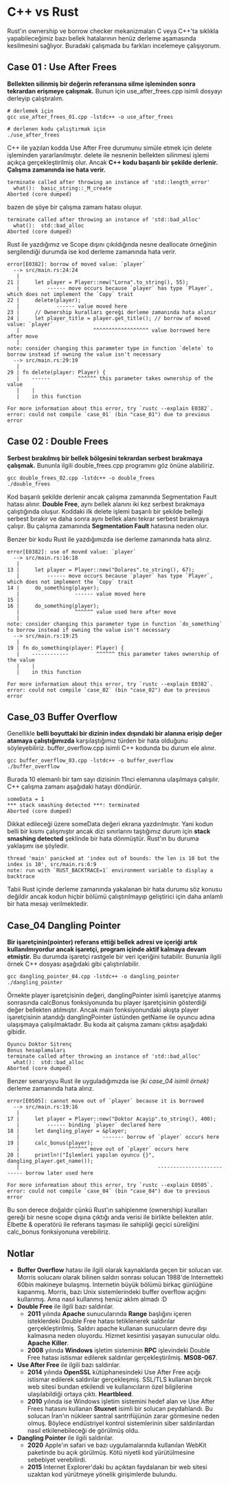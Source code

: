 # C++ vs Rust

Rust'ın ownership ve borrow checker mekanizmaları C veya C++'ta sıklıkla yapabileceğimiz bazı bellek hatalarının henüz derleme aşamasında kesilmesini sağlıyor. Buradaki çalışmada bu farkları incelemeye çalışıyorum.

## Case 01 : Use After Frees

**Bellekten silinmiş bir değerin referansına silme işleminden sonra tekrardan erişmeye çalışmak.** Bunun için use_after_frees.cpp isimli dosyayı derleyip çalıştıralım.

```shell
# derlemek için
gcc use_after_frees_01.cpp -lstdc++ -o use_after_frees

# derlenen kodu çalıştırmak için
./use_after_frees
```

C++ ile yazılan kodda Use After Free durumunu simüle etmek için delete işleminden yararlanılmıştır. delete ile nesnenin bellekten silinmesi işlemi açıkça gerçekleştirilmiş olur. Ancak **C++ kodu başarılı bir şekilde derlenir. Çalışma zamanında ise hata verir.**

```text
terminate called after throwing an instance of 'std::length_error'
  what():  basic_string::_M_create
Aborted (core dumped)
```

bazen de şöye bir çalışma zamanı hatası oluşur.

```text
terminate called after throwing an instance of 'std::bad_alloc'
  what():  std::bad_alloc
Aborted (core dumped)
```

Rust ile yazdığımız ve Scope dışını çıkıldığında nesne deallocate örneğinin sergilendiği durumda ise kod derleme zamanında hata verir.

```text
error[E0382]: borrow of moved value: `player`
  --> src/main.rs:24:24
   |
21 |     let player = Player::new("Lorna".to_string(), 55);
   |         ------ move occurs because `player` has type `Player`, which does not implement the `Copy` trait
22 |     delete(player);
   |            ------ value moved here
23 |     // Ownership kuralları gereği derleme zamanında hata alınır
24 |     let player_title = player.get_title(); // borrow of moved value: `player`
   |                        ^^^^^^^^^^^^^^^^^^ value borrowed here after move
   |
note: consider changing this parameter type in function `delete` to borrow instead if owning the value isn't necessary
  --> src/main.rs:29:19
   |
29 | fn delete(player: Player) {
   |    ------         ^^^^^^ this parameter takes ownership of the value
   |    |
   |    in this function

For more information about this error, try `rustc --explain E0382`.
error: could not compile `case_01` (bin "case_01") due to previous error
```

## Case 02 : Double Frees

**Serbest bırakılmış bir bellek bölgesini tekrardan serbest bırakmaya çalışmak.** Bununla ilgili double_frees.cpp programını göz önüne alabiliriz.

```shell
gcc double_frees_02.cpp -lstdc++ -o double_frees
./double_frees
```

Kod başarılı şekilde derlenir ancak çalışma zamanında Segmentation Fault hatası alınır. **Double Free**, aynı bellek alanını iki kez serbest bırakmaya çalıştığında oluşur. Koddaki ilk delete işlemi başarılı bir şekilde belleği serbest bırakır ve daha sonra aynı bellek alanı tekrar serbest bırakmaya çalışır. Bu çalışma zamanında **Segmentation Fault** hatasına neden olur.

Benzer bir kodu Rust ile yazdığımızda ise derleme zamanında hata alırız.

```text
error[E0382]: use of moved value: `player`
  --> src/main.rs:16:18
   |
13 |     let player = Player::new("Dolares".to_string(), 67);
   |         ------ move occurs because `player` has type `Player`, which does not implement the `Copy` trait
14 |     do_something(player);
   |                  ------ value moved here
15 |
16 |     do_something(player);
   |                  ^^^^^^ value used here after move
   |
note: consider changing this parameter type in function `do_something` to borrow instead if owning the value isn't necessary
  --> src/main.rs:19:25
   |
19 | fn do_something(player: Player) {
   |    ------------         ^^^^^^ this parameter takes ownership of the value
   |    |
   |    in this function

For more information about this error, try `rustc --explain E0382`.
error: could not compile `case_02` (bin "case_02") due to previous error
```

## Case_03 Buffer Overflow

Genellikle **belli boyuttaki bir dizinin index dışındaki bir alanına erişip değer atamaya çalıştığımızda** karşılaştığımız türden bir hata olduğunu söyleyebiliriz. buffer_overflow.cpp isimli C++ kodunda bu durum ele alınır.

```shell
gcc buffer_overflow_03.cpp -lstdc++ -o buffer_overflow
./buffer_overflow
```

Burada 10 elemanlı bir tam sayı dizisinin 11nci elemanına ulaşılmaya çalışılır. C++ çalışma zamanı aşağıdaki hatayı döndürür.

```text
someData = 1
*** stack smashing detected ***: terminated
Aborted (core dumped)
```

Dikkat edileceği üzere someData değeri ekrana yazdırılmıştır. Yani kodun belli bir kısmı çalışmıştır ancak dizi sınırlarını taştığımız durum için **stack smashing detected** şeklinde bir hata dönmüştür. Rust'ın bu duruma yaklaşımı ise şöyledir.

```text
thread 'main' panicked at 'index out of bounds: the len is 10 but the index is 10', src/main.rs:6:9
note: run with `RUST_BACKTRACE=1` environment variable to display a backtrace
```

Tabii Rust içinde derleme zamanında yakalanan bir hata durumu söz konusu değildir ancak kodun hiçbir bölümü çalıştırılmayıp geliştirici için daha anlamlı bir hata mesajı verilmektedir.

## Case_04 Dangling Pointer

**Bir işaretçinin(pointer) referans ettiği bellek adresi ve içeriği artık kullanılmıyordur ancak işaretçi, program içinde aktif kalmaya devam etmiştir.** Bu durumda işaretçi rastgele bir veri içeriğini tutabilir. Bununla ilgili örnek C++ dosyası aşağıdaki gibi çalıştırılabilir.

```shell
gcc dangling_pointer_04.cpp -lstdc++ -o dangling_pointer
./dangling_pointer
```

Örnekte player işaretçisinin değeri, danglingPointer isimli işaretçiye atanmış sonrasında calcBonus fonksiyonunda bu player işaretçisinin gösterdiği değer bellekten atılmıştır. Ancak main fonksiyonundaki akışta player işaretçisinin atandığı danglingPointer üstünden getName ile oyuncu adına ulaşışmaya çalışılmaktadır. Bu koda ait çalışma zamanı çıktısı aşağıdaki gibidir.

```text
Oyuncu Doktor Sitrenç
Bonus hesaplamaları
terminate called after throwing an instance of 'std::bad_alloc'
  what():  std::bad_alloc
Aborted (core dumped)
```

Benzer senaryoyu Rust ile uyguladığımızda ise _(ki case_04 isimli örnek)_ derleme zamanında hata alırız.

```text
error[E0505]: cannot move out of `player` because it is borrowed
  --> src/main.rs:19:16
   |
17 |     let player = Player::new("Doktor Acayip".to_string(), 400);
   |         ------ binding `player` declared here
18 |     let dangling_player = &player;
   |                           ------- borrow of `player` occurs here
19 |     calc_bonus(player);
   |                ^^^^^^ move out of `player` occurs here
20 |     println!("İşlemleri yapılan oyuncu {}", dangling_player.get_name());
   |                                             -------------------------- borrow later used here

For more information about this error, try `rustc --explain E0505`.
error: could not compile `case_04` (bin "case_04") due to previous error
```

Bu son derece doğaldır çünkü Rust'ın sahiplenme (ownership) kuralları gereği bir nesne scope dışına çıktığı anda verisi ile birlikte bellekten atılır. Elbette & operatörü ile referans taşıması ile sahipliği geçici süreliğini calc_bonus fonksiyonuna verebiliriz.

## Notlar

- **Buffer Overflow** hatası ile ilgili olarak kaynaklarda geçen bir solucan var. Morris solucanı olarak bilinen saldırı sonrası solucan 1988'de Internetteki 60bin makineye bulaşmış. Internetin büyük bölümü birkaç günlüğüne kapanmış. Morris, bazı Unix sistemlerindeki buffer overflow açığını kullanmış. Ama nasıl kullanmış henüz aklım almadı :D
- **Double Free** ile ilgili bazı saldırılar.
  - **2011** yılında **Apache** sunucularında **Range** başlığını içeren isteklerdeki Double Free hatası tetiklenerek saldırılar gerçekleştirilmiş. Saldırı apache kullanan sunucuların devre dışı kalmasına neden oluyordu. Hizmet kesintisi yaşayan sunucular oldu. **Apache Killer**.
  - **2008** yılında **Windows** işletim sisteminin **RPC** işlevindeki Double Free hatası istismar edilerek saldırılar gerçekleştirilmiş. **MS08-067**.
- **Use After Free** ile ilgili bazı saldırılar.
  - **2014** yılında **OpenSSL** kütüphanesindeki Use After Free açığı istismar edilerek saldırılar gerçekleşmiş. SSL/TLS kullanan birçok web sitesi bundan etkilendi ve kullanıcıların özel bilgilerine ulaşılabildiği ortaya çıktı. **Heartbleed**.
  - **2010** yılında ise Windows işletim sistemini hedef alan ve Use After Frees hatasını kullanan **Stuxnet** isimli bir solucan peydahlandı. Bu solucan İran'ın nükleer santral santrifüjünün zarar görmesine neden olmuş. Böylece endüstriyel kontrol sistemlerinin siber saldırılardan nasıl etkilenebileceği de görülmüş oldu.
- **Dangling Pointer** ile ilgili saldırılar.
  - **2020** Apple'ın safari ve bazı uygulamalarında kullanılan WebKit paketinde bu açık görülmüş. Kötü niyetli kod yürütülmesine sebebiyet verebilirdi.
  - **2015** Internet Explorer'daki bu açıktan faydalanan bir web sitesi uzaktan kod yürütmeye yönelik girişimlerde bulundu.